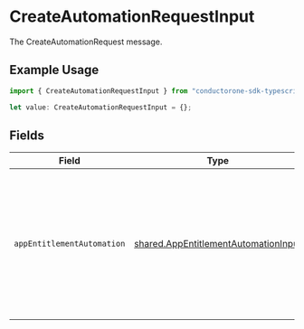 # CreateAutomationRequestInput

The CreateAutomationRequest message.

## Example Usage

```typescript
import { CreateAutomationRequestInput } from "conductorone-sdk-typescript/sdk/models/shared";

let value: CreateAutomationRequestInput = {};
```

## Fields

| Field                                                                                                                                                                                               | Type                                                                                                                                                                                                | Required                                                                                                                                                                                            | Description                                                                                                                                                                                         |
| --------------------------------------------------------------------------------------------------------------------------------------------------------------------------------------------------- | --------------------------------------------------------------------------------------------------------------------------------------------------------------------------------------------------- | --------------------------------------------------------------------------------------------------------------------------------------------------------------------------------------------------- | --------------------------------------------------------------------------------------------------------------------------------------------------------------------------------------------------- |
| `appEntitlementAutomation`                                                                                                                                                                          | [shared.AppEntitlementAutomationInput](../../../sdk/models/shared/appentitlementautomationinput.md)                                                                                                 | :heavy_minus_sign:                                                                                                                                                                                  | The AppEntitlementAutomation message.<br/><br/>This message contains a oneof named conditions. Only a single field of the following list may be set at a time:<br/>  - none<br/>  - entitlements<br/>  - cel<br/>  - basic<br/> |